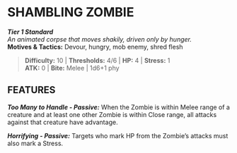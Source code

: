 ﻿# SHAMBLING ZOMBIE

***Tier 1 Standard***  
*An animated corpse that moves shakily, driven only by hunger.*  
**Motives & Tactics:** Devour, hungry, mob enemy, shred flesh

> **Difficulty:** 10 | **Thresholds:** 4/6 | **HP:** 4 | **Stress:** 1  
> **ATK:** 0 | **Bite:** Melee | 1d6+1 phy  

## FEATURES

***Too Many to Handle - Passive:*** When the Zombie is within Melee range of a creature and at least one other Zombie is within Close range, all attacks against that creature have advantage.

***Horrifying - Passive:*** Targets who mark HP from the Zombie’s attacks must also mark a Stress.
